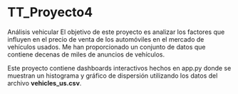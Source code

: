 # TT_Proyecto4
Análisis vehicular
El objetivo de este proyecto es analizar los factores que influyen en el precio de venta de los automóviles en el mercado de vehículos usados. Me han proporcionado un conjunto de datos que contiene decenas de miles de anuncios de vehículos.

Este proyecto contiene dashboards interactivos hechos en app.py donde se muestran un histograma y gráfico de dispersión utilizando los datos del archivo **vehicles_us.csv**.